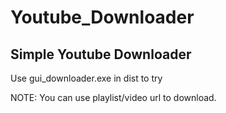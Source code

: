 # Youtube_Downloader
## Simple Youtube Downloader
Use gui_downloader.exe in dist to try

NOTE: You can use playlist/video url to download.
